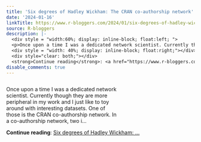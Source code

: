 ```yaml
---
title: 'Six degrees of Hadley Wickham: The CRAN co-authorship network'
date: '2024-01-16'
linkTitle: https://www.r-bloggers.com/2024/01/six-degrees-of-hadley-wickham-the-cran-co-authorship-network/
source: R-bloggers
description: |-
  <div style = "width:60%; display: inline-block; float:left; ">
  <p>Once upon a time I was a dedicated network scientist. Currently though they are more peripheral in my work and I just like to toy around with interesting datasets. One of those is the CRAN co-authorship network. In a co-authorship network, two i...</p></div>
  <div style = "width: 40%; display: inline-block; float:right;"></div>
  <div style="clear: both;"></div>
  <strong>Continue reading</strong>: <a href="https://www.r-bloggers.com/2024/01/six-degrees-of-hadley-wickham-the-cran-co-authorship-network/">Six degrees of Hadley Wickham: ...
disable_comments: true
---
```

<div style = "width:60%; display: inline-block; float:left; ">
<p>Once upon a time I was a dedicated network scientist. Currently though they are more peripheral in my work and I just like to toy around with interesting datasets. One of those is the CRAN co-authorship network. In a co-authorship network, two i...</p></div>
<div style = "width: 40%; display: inline-block; float:right;"></div>
<div style="clear: both;"></div>
<strong>Continue reading</strong>: <a href="https://www.r-bloggers.com/2024/01/six-degrees-of-hadley-wickham-the-cran-co-authorship-network/">Six degrees of Hadley Wickham: ...